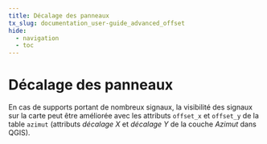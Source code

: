 ```yaml
---
title: Décalage des panneaux
tx_slug: documentation_user-guide_advanced_offset
hide:
  - navigation
  - toc
---
```


# Décalage des panneaux

En cas de supports portant de nombreux signaux, la visibilité des signaux sur la carte peut être améliorée avec les attributs `offset_x` et `offset_y` de la table `azimut` (attributs *décalage X* et *décalage Y* de la couche *Azimut* dans QGIS).